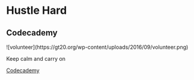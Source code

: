 # Hustle Hard
 
<body>
    <h2>Codecademy</h2>
    ![volunteer](https://gt20.org/wp-content/uploads/2016/09/volunteer.png)
    <p>Keep calm and carry on</p>
    <a href="http://www.codecademy.com/">Codecademy</a>
</body>    
</html>
